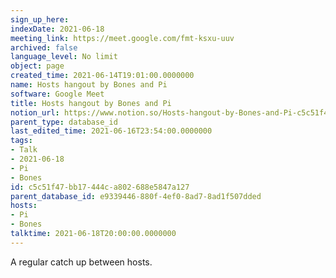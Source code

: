 ```yaml
---
sign_up_here: 
indexDate: 2021-06-18
meeting_link: https://meet.google.com/fmt-ksxu-uuv
archived: false
language_level: No limit
object: page
created_time: 2021-06-14T19:01:00.0000000
name: Hosts hangout by Bones and Pi
software: Google Meet
title: Hosts hangout by Bones and Pi
notion_url: https://www.notion.so/Hosts-hangout-by-Bones-and-Pi-c5c51f47bb17444ca802688e5847a127
parent_type: database_id
last_edited_time: 2021-06-16T23:54:00.0000000
tags:
- Talk
- 2021-06-18
- Pi
- Bones
id: c5c51f47-bb17-444c-a802-688e5847a127
parent_database_id: e9339446-880f-4ef0-8ad7-8ad1f507dded
hosts:
- Pi
- Bones
talktime: 2021-06-18T20:00:00.0000000
---
```


A regular catch up between hosts.


